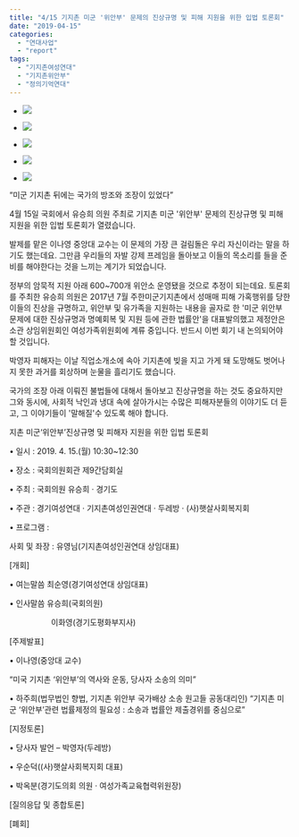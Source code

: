 ```yaml
---
title: "4/15 기지촌 미군 '위안부' 문제의 진상규명 및 피해 지원을 위한 입법 토론회"
date: "2019-04-15"
categories: 
  - "연대사업"
  - "report"
tags: 
  - "기지촌여성연대"
  - "기지촌위안부"
  - "정의기억연대"
---
```


- ![](https://r2.womenandwar.net/2019/04/20190415_104645-1024x768.jpg)
    
- ![](https://r2.womenandwar.net/2019/04/20190415_104700-1024x768.jpg)
    
- ![](https://r2.womenandwar.net/2019/04/20190415_110618_HDR-1024x768.jpg)
    
- ![](https://r2.womenandwar.net/2019/04/20190415_111231-1024x768.jpg)
    
- ![](https://r2.womenandwar.net/2019/04/20190415_114801-1024x768.jpg)
    

“미군 기지촌 뒤에는 국가의 방조와 조장이 있었다”

4월 15일 국회에서 유승희 의원 주최로 기지촌 미군 '위안부' 문제의 진상규명 및 피해 지원을 위한 입법 토론회가 열렸습니다.

발제를 맡은 이나영 중앙대 교수는 이 문제의 가장 큰 걸림돌은 우리 자신이라는 말을 하기도 했는데요. 그만큼 우리들의 자발 강제 프레임을 돌아보고 이들의 목소리를 들을 준비를 해야한다는 것을 느끼는 계기가 되었습니다.

정부의 암묵적 지원 아래 600~700개 위안소 운영됐을 것으로 추정이 되는데요. 토론회를 주최한 유승희 의원은 2017년 7월 주한미군기지촌에서 성매매 피해 가혹행위를 당한 이들의 진상을 규명하고, 위안부 및 유가족을 지원하는 내용을 골자로 한 '미군 위안부 문제에 대한 진상규명과 명예회복 및 지원 등에 관한 법률안'을 대표발의했고 제정안은 소관 상임위원회인 여성가족위원회에 계류 중입니다. 반드시 이번 회기 내 논의되어야 할 것입니다.

박영자 피해자는 이날 직업소개소에 속아 기지촌에 빚을 지고 가게 돼 도망해도 벗어나지 못한 과거를 회상하며 눈물을 흘리기도 했습니다.

국가의 조장 아래 이뤄진 불법들에 대해서 돌아보고 진상규명을 하는 것도 중요하지만 그와 동시에, 사회적 낙인과 냉대 속에 살아가시는 수많은 피해자분들의 이야기도 더 듣고, 그 이야기들이 '말해질'수 있도록 해야 합니다.

지촌 미군‘위안부’진상규명 및 피해자 지원을 위한 입법 토론회

• 일시 : 2019. 4. 15.(월) 10:30~12:30

• 장소 : 국회의원회관 제9간담회실

• 주최 : 국회의원 유승희 · 경기도

• 주관 : 경기여성연대 · 기지촌여성인권연대 · 두레방 · (사)햇살사회복지회   

• 프로그램 :

사회 및 좌장 : 유영님(기지촌여성인권연대 상임대표)

\[개회\]

• 여는말씀 최순영(경기여성연대 상임대표)

• 인사말씀 유승희(국회의원)

                   이화영(경기도평화부지사)

\[주제발표\]

• 이나영(중앙대 교수)

“미국 기지촌 ‘위안부’의 역사와 운동, 당사자 소송의 의미”

• 하주희(법무법인 향법, 기지촌 위안부 국가배상 소송 원고들 공동대리인) “기지촌 미군 ‘위안부’관련 법률제정의 필요성 : 소송과 법률안 제출경위를 중심으로”

\[지정토론\]

• 당사자 발언 – 박영자(두레방)

• 우순덕((사)햇살사회복지회 대표)

• 박옥분(경기도의회 의원 · 여성가족교육협력위원장)

\[질의응답 및 종합토론\]

\[폐회\]
